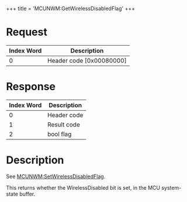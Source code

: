 +++
title = 'MCUNWM:GetWirelessDisabledFlag'
+++

# Request

| Index Word | Description                |
|------------|----------------------------|
| 0          | Header code \[0x00080000\] |

# Response

| Index Word | Description |
|------------|-------------|
| 0          | Header code |
| 1          | Result code |
| 2          | bool flag   |

# Description

See
[MCUNWM:SetWirelessDisabledFlag](MCUNWM:SetWirelessDisabledFlag "wikilink").

This returns whether the WirelessDisabled bit is set, in the MCU
system-state buffer.
